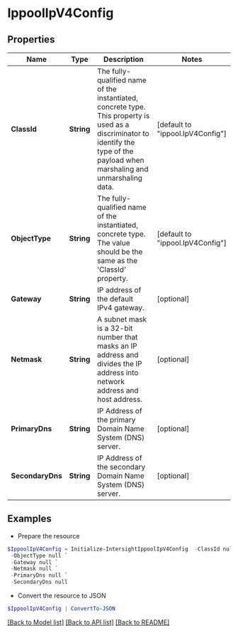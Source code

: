 # IppoolIpV4Config
## Properties

Name | Type | Description | Notes
------------ | ------------- | ------------- | -------------
**ClassId** | **String** | The fully-qualified name of the instantiated, concrete type. This property is used as a discriminator to identify the type of the payload when marshaling and unmarshaling data. | [default to "ippool.IpV4Config"]
**ObjectType** | **String** | The fully-qualified name of the instantiated, concrete type. The value should be the same as the &#39;ClassId&#39; property. | [default to "ippool.IpV4Config"]
**Gateway** | **String** | IP address of the default IPv4 gateway. | [optional] 
**Netmask** | **String** | A subnet mask is a 32-bit number that masks an IP address and divides the IP address into network address and host address. | [optional] 
**PrimaryDns** | **String** | IP Address of the primary Domain Name System (DNS) server. | [optional] 
**SecondaryDns** | **String** | IP Address of the secondary Domain Name System (DNS) server. | [optional] 

## Examples

- Prepare the resource
```powershell
$IppoolIpV4Config = Initialize-IntersightIppoolIpV4Config  -ClassId null `
 -ObjectType null `
 -Gateway null `
 -Netmask null `
 -PrimaryDns null `
 -SecondaryDns null
```

- Convert the resource to JSON
```powershell
$IppoolIpV4Config | ConvertTo-JSON
```

[[Back to Model list]](../README.md#documentation-for-models) [[Back to API list]](../README.md#documentation-for-api-endpoints) [[Back to README]](../README.md)

